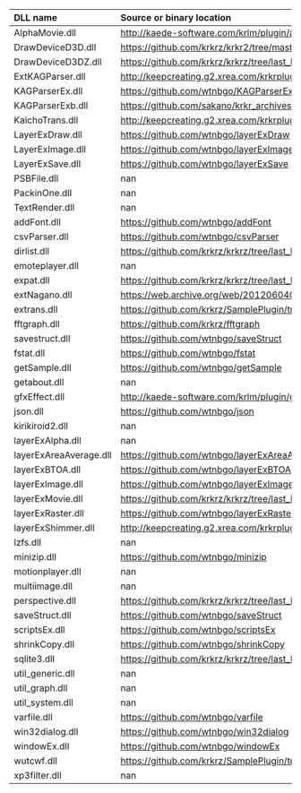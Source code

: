 | DLL name               | Source or binary location                                                                               |
|:-----------------------|:--------------------------------------------------------------------------------------------------------|
| AlphaMovie.dll         | http://kaede-software.com/krlm/plugin/alphamovie.zip                                                    |
| DrawDeviceD3D.dll      | https://github.com/krkrz/krkr2/tree/master/kirikiri2/trunk/kirikiri2/src/plugins/win32/drawdeviceD3D    |
| DrawDeviceD3DZ.dll     | https://github.com/krkrz/krkrz/tree/last_hodgepodge_repository/src/plugins/win32/drawdeviceD3D          |
| ExtKAGParser.dll       | http://keepcreating.g2.xrea.com/krkrplugins/ExtKAGParser/ExtKAGParser-0143.zip                          |
| KAGParserEx.dll        | https://github.com/wtnbgo/KAGParserEx                                                                   |
| KAGParserExb.dll       | https://github.com/sakano/krkr_archives/tree/master/kagex_plugin/KAGParserExb                           |
| KaichoTrans.dll        | http://keepcreating.g2.xrea.com/krkrplugins/KaichoTrans/KaichoTrans.zip                                 |
| LayerExDraw.dll        | https://github.com/wtnbgo/layerExDraw                                                                   |
| LayerExImage.dll       | https://github.com/wtnbgo/layerExImage                                                                  |
| LayerExSave.dll        | https://github.com/wtnbgo/layerExSave                                                                   |
| PSBFile.dll            | nan                                                                                                     |
| PackinOne.dll          | nan                                                                                                     |
| TextRender.dll         | nan                                                                                                     |
| addFont.dll            | https://github.com/wtnbgo/addFont                                                                       |
| csvParser.dll          | https://github.com/wtnbgo/csvParser                                                                     |
| dirlist.dll            | https://github.com/krkrz/krkrz/tree/last_hodgepodge_repository/src/plugins/win32/dirlist                |
| emoteplayer.dll        | nan                                                                                                     |
| expat.dll              | https://github.com/krkrz/krkrz/tree/last_hodgepodge_repository/src/plugins/win32/expat                  |
| extNagano.dll          | https://web.archive.org/web/20120604091809fw_/http://ymtkyk.sakura.ne.jp/krkr.STG/plugin/extNagano.html |
| extrans.dll            | https://github.com/krkrz/SamplePlugin/tree/master/extrans                                               |
| fftgraph.dll           | https://github.com/krkrz/fftgraph                                                                       |
| savestruct.dll         | https://github.com/wtnbgo/saveStruct                                                                    |
| fstat.dll              | https://github.com/wtnbgo/fstat                                                                         |
| getSample.dll          | https://github.com/wtnbgo/getSample                                                                     |
| getabout.dll           | nan                                                                                                     |
| gfxEffect.dll          | http://kaede-software.com/krlm/plugin/gfx_effect.zip                                                    |
| json.dll               | https://github.com/wtnbgo/json                                                                          |
| kirikiroid2.dll        | nan                                                                                                     |
| layerExAlpha.dll       | nan                                                                                                     |
| layerExAreaAverage.dll | https://github.com/wtnbgo/layerExAreaAverage                                                            |
| layerExBTOA.dll        | https://github.com/wtnbgo/layerExBTOA                                                                   |
| layerExImage.dll       | https://github.com/wtnbgo/layerExImage                                                                  |
| layerExMovie.dll       | https://github.com/krkrz/krkrz/tree/last_hodgepodge_repository/src/plugins/win32/layerExMovie           |
| layerExRaster.dll      | https://github.com/wtnbgo/layerExRaster                                                                 |
| layerExShimmer.dll     | http://keepcreating.g2.xrea.com/krkrplugins/ShimmerPlugin/layerExShimmer.zip                            |
| lzfs.dll               | nan                                                                                                     |
| minizip.dll            | https://github.com/wtnbgo/minizip                                                                       |
| motionplayer.dll       | nan                                                                                                     |
| multiimage.dll         | nan                                                                                                     |
| perspective.dll        | https://github.com/krkrz/krkrz/tree/last_hodgepodge_repository/src/plugins/win32/layerExPerspective     |
| saveStruct.dll         | https://github.com/wtnbgo/saveStruct                                                                    |
| scriptsEx.dll          | https://github.com/wtnbgo/scriptsEx                                                                     |
| shrinkCopy.dll         | https://github.com/wtnbgo/shrinkCopy                                                                    |
| sqlite3.dll            | https://github.com/krkrz/krkrz/tree/last_hodgepodge_repository/src/plugins/win32/sqlite3                |
| util_generic.dll       | nan                                                                                                     |
| util_graph.dll         | nan                                                                                                     |
| util_system.dll        | nan                                                                                                     |
| varfile.dll            | https://github.com/wtnbgo/varfile                                                                       |
| win32dialog.dll        | https://github.com/wtnbgo/win32dialog                                                                   |
| windowEx.dll           | https://github.com/wtnbgo/windowEx                                                                      |
| wutcwf.dll             | https://github.com/krkrz/SamplePlugin/tree/master/wutcwf                                                |
| xp3filter.dll          | nan                                                                                                     |
